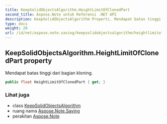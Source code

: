 ```yaml
---
title: KeepSolidObjectsAlgorithm.HeightLimitOfClonedPart
second_title: Aspose.Note untuk Referensi .NET API
description: KeepSolidObjectsAlgorithm Properti. Mendapat batas tinggi dari bagian kloning.
type: docs
weight: 20
url: /id/net/aspose.note.saving/keepsolidobjectsalgorithm/heightlimitofclonedpart/
---
```

## KeepSolidObjectsAlgorithm.HeightLimitOfClonedPart property

Mendapat batas tinggi dari bagian kloning.

```csharp
public float HeightLimitOfClonedPart { get; }
```

### Lihat juga

* class [KeepSolidObjectsAlgorithm](../)
* ruang nama [Aspose.Note.Saving](../../keepsolidobjectsalgorithm/)
* perakitan [Aspose.Note](../../../)


